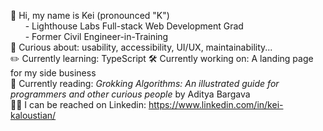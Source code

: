 👋 Hi, my name is Kei (pronounced "K")  
      - Lighthouse Labs Full-stack Web Development Grad  
      - Former Civil Engineer-in-Training  
🔎 Curious about: usability, accessibility, UI/UX, maintainability...   
✏️ Currently learning: TypeScript 
🛠️ Currently working on: A landing page for my side business  
📖 Currently reading: _Grokking Algorithms: An illustrated guide for programmers and other curious people_ by Aditya Bargava  
👨‍💼 I can be reached on Linkedin: https://www.linkedin.com/in/kei-kaloustian/
